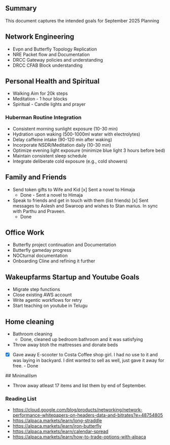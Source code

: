 ## Summary

This document captures the intended goals for September 2025 Planning

## Network Engineering

- Evpn and Butterfly Topology Replication
- NRE Packet flow and Documentation
- DRCC Gateway policies and understanding
- DRCC CFAB Block understanding

## Personal Health and Spiritual

- Walking Aim for 20k steps
- Meditation - 1 hour blocks
- Spiritual - Candle lights and prayer

### Huberman Routine Integration

- Consistent morning sunlight exposure (10-30 min)
- Hydration upon waking (500-1000ml water with electrolytes)
- Delay caffeine intake (90-120 min after waking)
- Incorporate NSDR/Meditation daily (10-30 min)
- Optimize evening light exposure (minimize blue light 3 hours before bed)
- Maintain consistent sleep schedule
- Integrate deliberate cold exposure (e.g., cold showers)

## Family and Friends

- Send token gifts to Wife and Kid
  [x] Sent a novel to Himaja
    - Done - Sent a novel to Himaja 
- Speak to friends and get in touch with them (list friends)
  [x] Sent messages to Aslesh and Swaroop and wishes to Stan marius. In sync with Parthu and Praveen.
   - Done 

## Office Work

- Butterfly project continuation and Documentation
- Butterfly gameday progress
- NOCturnal documentation
- Onboarding Cline and refining it further

## Wakeupfarms Startup and Youtube Goals

- Migrate step functions
- Close existing AWS account
- Write agentic workflows for retry
- Start teaching on youtube in Telugu

## Home cleaning

- Bathroom cleaning
  - Done, cleaned up bedroom bathroom and it was satisfying
- Throw away btoh the mattresses and donate beds
- [x] Gave away E-scooter to Costa Coffee shop girl. I had no use to it and was laying in backyard. I dint wanted to sell as well, just gave it away for free. - Done 

## Minimalilsm

- Throw away atleast 17 items and list them by end of September.

### Reading List

- https://cloud.google.com/blog/products/networking/network-performance-whitepapers-on-headers-data-and-bitrates?e=48754805
- https://alpaca.markets/learn/long-straddle
- https://alpaca.markets/learn/iron-butterfly
- https://alpaca.markets/learn/calendar-spread
- https://alpaca.markets/learn/how-to-trade-options-with-alpaca
